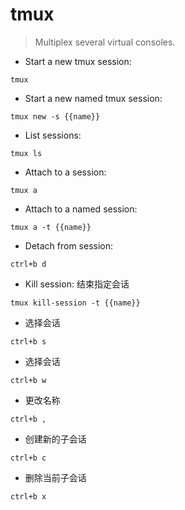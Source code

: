 # tmux

> Multiplex several virtual consoles.

- Start a new tmux session:

`tmux`

- Start a new named tmux session:

`tmux new -s {{name}}`

- List sessions:

`tmux ls`

- Attach to a session:

`tmux a`

- Attach to a named session:

`tmux a -t {{name}}`

- Detach from session:

`ctrl+b d`

- Kill session: 结束指定会话

`tmux kill-session -t {{name}}` 

- 选择会话 

`ctrl+b s`

- 选择会话

`ctrl+b w`

- 更改名称

`ctrl+b ,`

- 创建新的子会话

`ctrl+b c`

- 删除当前子会话

`ctrl+b x`
